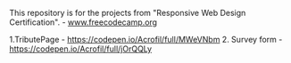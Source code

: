 This repository is for the projects from "Responsive Web Design Certification". - www.freecodecamp.org

1.TributePage - https://codepen.io/Acrofil/full/MWeVNbm
2. Survey form - https://codepen.io/Acrofil/full/jOrQQLy



